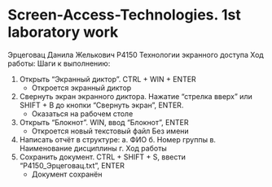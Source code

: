 # Screen-Access-Technologies. 1st laboratory work
Эрцеговац Данила Желькович
P4150
Технологии экранного доступа
Ход работы:
Шаги к выполнению:
1. Открыть “Экранный диктор”. CTRL + WIN + ENTER
	- Откроется экранный диктор
2. Свернуть экран экранного диктора. Нажатие “стрелка вверх” или SHIFT + B до кнопки “Свернуть экран”, ENTER.
	- Оказаться на рабочем столе
3. Открыть “Блокнот”. WIN, ввод “Блокнот”, ENTER
	- Откроется новый текстовый файл Без имени
4. Написать отчёт в структуре:
	а. ФИО
	б. Номер группы
	в. Наименование дисциплины
	г. Ход работы
5. Сохранить документ. CTRL + SHIFT + S, ввести “P4150_Эрцеговац.txt”, ENTER
	- Документ сохранён
